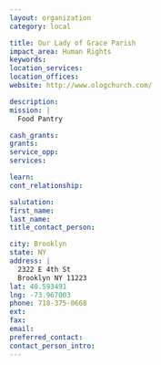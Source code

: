 ```yaml
---
layout: organization
category: local

title: Our Lady of Grace Parish
impact_area: Human Rights
keywords: 
location_services: 
location_offices: 
website: http://www.ologchurch.com/

description: 
mission: |
  Food Pantry

cash_grants: 
grants: 
service_opp: 
services: 

learn: 
cont_relationship: 

salutation: 
first_name: 
last_name: 
title_contact_person: 

city: Brooklyn
state: NY
address: |
  2322 E 4th St     
  Brooklyn NY 11223
lat: 40.593491
lng: -73.967003
phone: 718-375-0668
ext: 
fax: 
email: 
preferred_contact: 
contact_person_intro: 
---
```

